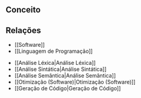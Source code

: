 ## Conceito

## Relações

* [[Software]]
* [[Linguagem de Programação]]
- [[Análise Léxica|Análise Léxica]]
- [[Análise Sintática|Análise Sintática]]
- [[Análise Semântica|Análise Semântica]]
- [[Otimização (Software)|Otimização (Software)]]
- [[Geração de Código|Geração de Código]]
